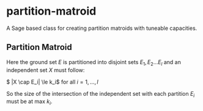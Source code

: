 # partition-matroid
A Sage based class for creating partition matroids with tuneable capacities.

## Partition Matroid

Here the ground set $E$ is partitioned into disjoint sets $E_1,E_2...E_l$ and an independent set $X$ must follow:

$ |X \cap E_i| \le k_i$ for all $i = 1,...,l$

So the size of the intersection of the independent set with each partition $E_i$ must be at max $k_i$.
